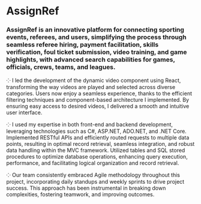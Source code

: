 # AssignRef

### AssignRef is an innovative platform for connecting sporting events, referees, and users, simplifying the process through seamless referee hiring, payment facilitation, skills verification, foul ticket submission, video training, and game highlights, with advanced search capabilities for games, officials, crews, teams, and leagues. 

⁘ I led the development of the dynamic video component using React, transforming the way videos are played and selected across diverse categories. Users now enjoy a seamless experience, thanks to the efficient filtering techniques and component-based architecture I implemented. By ensuring easy access to desired videos, I delivered a smooth and intuitive user interface.

⁘ I used my expertise in both front-end and backend development, leveraging technologies such as C#, ASP.NET, ADO.NET, and .NET Core. Implemented RESTful APIs and efficiently routed requests to multiple data points, resulting in optimal record retrieval, seamless integration, and robust data handling within the MVC framework. Utilized tables and SQL stored procedures to optimize database operations, enhancing query execution, performance, and facilitating logical organization and record retrieval.

⁘ Our team consistently embraced Agile methodology throughout this project, incorporating daily standups and weekly sprints to drive project success. This approach has been instrumental in breaking down complexities, fostering teamwork, and improving outcomes.

